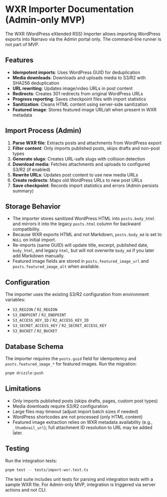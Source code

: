 <!-- SPDX-License-Identifier: Apache-2.0 -->
# WXR Importer Documentation (Admin-only MVP)

The WXR (WordPress eXtended RSS) Importer allows importing WordPress exports into Narravo via the Admin portal only. The command-line runner is not part of MVP.

## Features

- **Idempotent imports**: Uses WordPress GUID for deduplication
- **Media downloads**: Downloads and uploads media to S3/R2 with SHA256 deduplication
- **URL rewriting**: Updates image/video URLs in post content
- **Redirects**: Creates 301 redirects from original WordPress URLs
- **Progress reporting**: Saves checkpoint files with import statistics
- **Sanitization**: Cleans HTML content using server-side sanitization
- **Featured image**: Stores featured image URL/alt when present in WXR metadata

## Import Process (Admin)

1. **Parse WXR file**: Extracts posts and attachments from WordPress export
2. **Filter content**: Only imports published posts, skips drafts and non-post types
3. **Generate slugs**: Creates URL-safe slugs with collision detection
4. **Download media**: Fetches attachments and uploads to configured S3/R2 (if enabled)
5. **Rewrite URLs**: Updates post content to use new media URLs
6. **Create redirects**: Maps old WordPress URLs to new post URLs
7. **Save checkpoint**: Records import statistics and errors (Admin persists summary)

## Storage Behavior

- The importer stores sanitized WordPress HTML into `posts.body_html` and mirrors it into the legacy `posts.html` column for backward compatibility.
- Because WXR exports HTML and not Markdown, `posts.body_md` is set to `NULL` on initial import.
- Re-imports (same GUID) will update title, excerpt, published date, `body_html`, and legacy `html`, but will not overwrite `body_md` if you later add Markdown manually.
- Featured image fields are stored in `posts.featured_image_url` and `posts.featured_image_alt` when available.

## Configuration

The importer uses the existing S3/R2 configuration from environment variables:
- `S3_REGION` / `R2_REGION`
- `S3_ENDPOINT` / `R2_ENDPOINT` 
- `S3_ACCESS_KEY_ID` / `R2_ACCESS_KEY_ID`
- `S3_SECRET_ACCESS_KEY` / `R2_SECRET_ACCESS_KEY`
- `S3_BUCKET` / `R2_BUCKET`

## Database Schema

The importer requires the `posts.guid` field for idempotency and `posts.featured_image_*` for featured images. Run the migration:

```bash
pnpm drizzle:push
```

## Limitations

- Only imports published posts (skips drafts, pages, custom post types)
- Media downloads require S3/R2 configuration
- Large files may timeout (adjust import batch sizes if needed)
- WordPress shortcodes are not processed (only HTML content)
- Featured image extraction relies on WXR metadata availability (e.g., `_thumbnail_url`); full attachment ID resolution to URL may be added later.

## Testing

Run the integration tests:

```bash
pnpm test -- tests/import-wxr.test.ts
```

The test suite includes unit tests for parsing and integration tests with a sample WXR file. For Admin-only MVP, integration is triggered via server actions and not CLI.